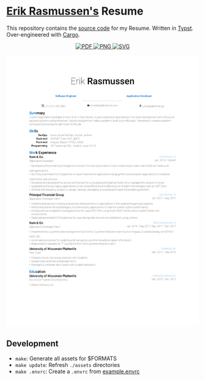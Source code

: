 <!-- markdownlint-disable MD033 -->

# [Erik Rasmussen's](https://github.com/UnstoppableMango) Resume

This repository contains the [source code](./resume.typ) for my Resume.
Written in [Typst](https://github.com/typst/typst).
Over-engineered with [Cargo](https://doc.rust-lang.org/cargo/index.html).

<div align="center">
  <p align="center">
    <a href="https://github.com/UnstoppableMango/resume/releases/download/latest/resume.pdf">
      <img alt="PDF" src="https://img.shields.io/badge/PDF-maroon">
    </a>
    <a href="https://github.com/UnstoppableMango/resume/releases/download/latest/resume.png">
      <img alt="PNG" src="https://img.shields.io/badge/PNG-darkgreen">
    </a>
    <a href="https://github.com/UnstoppableMango/resume/releases/download/latest/resume.svg">
      <img alt="SVG" src="https://img.shields.io/badge/SVG-darkorange">
    </a>
  </p>

  <img alt="SVG" src="./assets/2025/05/23/resume.png">
</div>

## Development

- `make`: Generate all assets for $FORMATS
- `make update`: Refresh `./assets` directories
- `make .envrc`: Create a `.envrc` from [example.envrc](./hack/example.envrc)
